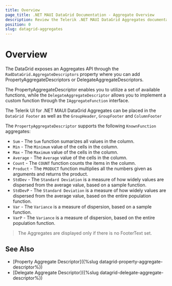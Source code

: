 ```yaml
---
title: Overview
page_title: .NET MAUI DataGrid Documentation - Aggregate Overview
description: Review the Telerik .NET MAUI DataGrid Aggregates documentation article to learn more about all built in Aggregate functions you can use.
position: 0
slug: datagrid-aggregates
---
```


# Overview

The DataGrid exposes an Aggregates API through the `RadDataGrid.AggregateDescriptors` property where you can add PropertyAggregateDescriptors or DelegateAggregateDescriptors.

The PropertyAggregateDescriptor enables you to utilize a set of available functions, while the `DelegateAggregateDescriptor` allows you to implement a custom function through the `IAggregateFunction` interface.

The Telerik UI for .NET MAUI DataGrid Aggregates can be placed in the `DataGrid Footer` as well as the `GroupHeader`, `GroupFooter` and `ColumnFooter`

The `PropertyAggregateDescriptor` supports the following `KnownFunction` aggregates:

* `Sum` - The `Sum` function sumarizes all values in the column.
* `Min` - The `Minimum` value of the cells in the column.
* `Max` - The `Maximum` value of the cells in the column.
* `Average` - The `Average` value of the cells in the column.
* `Count` - The `COUNT` function counts the items in the column.
* `Product` - The `PRODUCT` function multiplies all the numbers given as arguments and returns the product.
* `StdDev` - The `Standard Deviation` is a measure of how widely values are dispersed from the average value, based on a sample function.
* `StdDevP` - The `Standard Deviation` is a measure of how widely values are dispersed from the average value, based on the entire population function.
* `Var` - The `Variance` is a measure of dispersion, based on a sample function.
* `VarP` - The `Variance` is a measure of dispersion, based on the entire population function.

> The Aggregates are displayed only if there is no FooterText set.

## See Also

- [Property Aggregate Descriptor]({%slug datagrid-property-aggregate-descriptor%})
- [Delegate Aggregate Descriptor]({%slug datagrid-delegate-aggregate-descriptor%})